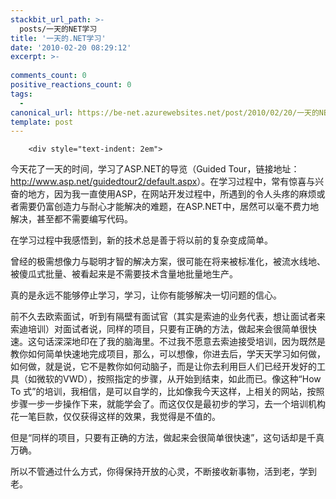 ```yaml
---
stackbit_url_path: >-
  posts/一天的NET学习
title: '一天的.NET学习'
date: '2010-02-20 08:29:12'
excerpt: >-
  
comments_count: 0
positive_reactions_count: 0
tags: 
  - 
canonical_url: https://be-net.azurewebsites.net/post/2010/02/20/一天的NET学习
template: post
---
```


        <div style="text-indent: 2em">
<p>今天花了一天的时间，学习了ASP.NET的导览（Guided Tour，链接地址：<a href="http://www.asp.net/guidedtour2/default.aspx">http://www.asp.net/guidedtour2/default.aspx</a>）。在学习过程中，常有惊喜与兴奋的地方，因为我一直使用ASP，在网站开发过程中，所遇到的令人头疼的麻烦或者需要仍富创造力与耐心才能解决的难题，在ASP.NET中，居然可以毫不费力地解决，甚至都不需要编写代码。</p>
<p>在学习过程中我感悟到，新的技术总是善于将以前的复杂变成简单。</p>
<p>曾经的极需想像力与聪明才智的解决方案，很可能在将来被标准化，被流水线地、被傻瓜式批量、被看起来是不需要技术含量地批量地生产。</p>
<p>真的是永远不能够停止学习，学习，让你有能够解决一切问题的信心。</p>
<p>前不久去欧索面试，听到有隔壁有面试官（其实是索迪的业务代表，想让面试者来索迪培训）对面试者说，同样的项目，只要有正确的方法，做起来会很简单很快速。这句话深深地印在了我的脑海里。不过我不愿意去索迪接受培训，因为既然是教你如何简单快速地完成项目，那么，可以想像，你进去后，学天天学习如何做，如何做，就是说，它不是教你如何动脑子，而是让你去利用巨人们已经开发好的工具（如微软的VWD），按照指定的步骤，从开始到结束，如此而已。像这种“How To 式”的培训，我相信，是可以自学的，比如像我今天这样，上相关的网站，按照步骤一步一步操作下来，就能学会了。而这仅仅是最初步的学习，去一个培训机构花一笔巨款，仅仅获得这样的效果，我觉得是不值的。</p>
<p>但是“同样的项目，只要有正确的方法，做起来会很简单很快速”，这句话却是千真万确。</p>
<p>所以不管通过什么方式，你得保持开放的心灵，不断接收新事物，活到老，学到老。</p>
<p>&nbsp;</p>
</div>
      